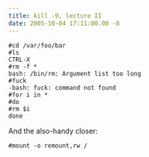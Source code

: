 ```yaml
---
title: kill -9, lecture II
date: 2005-10-04 17:11:00.00 -8
---
```

```shell
#cd /var/foo/bar
#ls
CTRL-X
#rm -f *
bash: /bin/rm: Argument list too long
#fuck
-bash: fuck: command not found
#for i in *
#do
#rm $i
done
```
And the also-handy closer:

```shell
#mount -o remount,rw /
